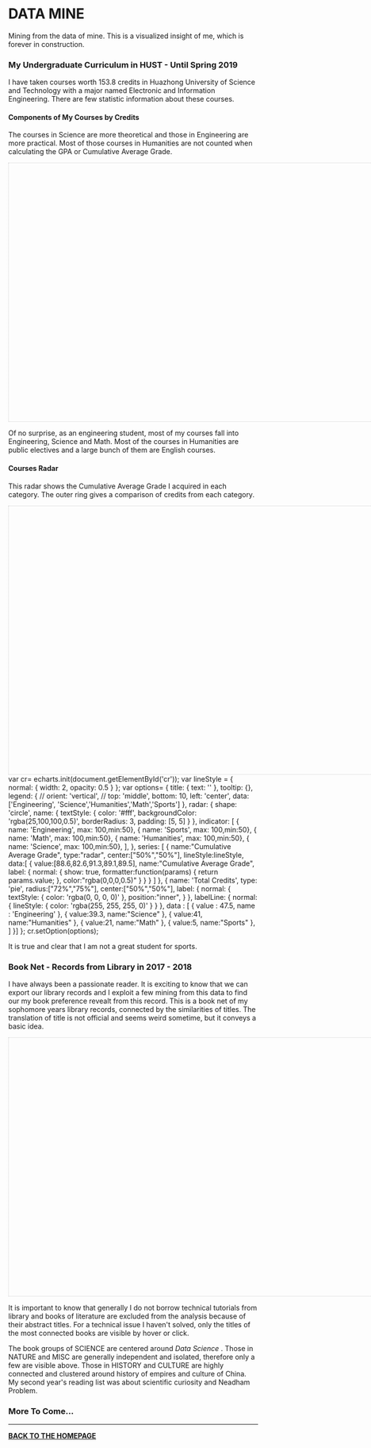 # DATA MINE

Mining from the data of mine. This is a visualized insight of me, which is forever in construction. 

### My Undergraduate Curriculum in HUST - Until Spring 2019

I have taken courses worth 153.8 credits in Huazhong University of Science and Technology with a major named Electronic and Information Engineering.  There are few statistic information about these courses.

#### Components of My Courses by Credits

The courses in Science are more theoretical and those in Engineering are more practical. Most of those courses in Humanities are not counted when calculating the GPA or Cumulative Average Grade.

<script type="text/javascript" src="https://assets.pyecharts.org/assets/echarts.min.js"></script>
<style>
    #ctGPA{
        border:1px dotted rgba(0,0,0,0.2);
        padding-bottom:20px;
    }
    #cr{
        border:1px dotted rgba(0,0,0,0.2);
        padding:20px;
    }
    #bnet{
        border:1px dotted rgba(0,0,0,0.2);
        padding-bottom:20px;
    }
</style>
<div id="ctGPA" class="chart-container" style="width:900px; height:500px;"></div>
<script>
        var chart_dd7c0dea7cf04565a492fe6aa9dea788 = echarts.init(
            document.getElementById('ctGPA'), 'white', {renderer: 'canvas'});
        var option_dd7c0dea7cf04565a492fe6aa9dea788 = {
    "animation": false,
    "animationThreshold": 2000,
    "animationDuration": 1000,
    "animationEasing": "cubicOut",
    "animationDelay": 0,
    "animationDurationUpdate": 300,
    "animationEasingUpdate": "cubicOut",
    "animationDelayUpdate": 0,
    "color": [
        "#c23531",
        "#2f4554",
        "#61a0a8",
        "#d48265",
        "#749f83"
    ],
    "series": [
        {
            "type": "treemap",
            "name": "Courses",
            "borderWidth":10,
            "data": [
                {
                    "name": "Sports",
                    "value":5,
                    "children": [
                        {
                            "name": "Traditional martial arts (Level 1)",
                            "value": 1.0,
                            "grade": 81
                        },
                        {
                            "name": "Military Training",
                            "value": 1.0,
                            "grade": 85
                        },
                        {
                            "name": "Traditional martial arts (Level 2)",
                            "value": 1.0,
                            "grade": 75
                        },
                        {
                            "name": "Football (Level 1)",
                            "value": 1.0,
                            "grade": 88
                        },
                        {
                            "name": "Football (Level 2)",
                            "value": 1.0,
                            "grade": 84
                        }
                    ]
                },
                {
                    "name": "Humanities",
                    "value": 18,
                    "children": [
                        {
                            "name": "Morals & Ethics & Fundamentals of Law",
                            "value": 3.0,
                            "grade": 88
                        },
                        {
                            "name": "Social Practice in Ideological and Political Education",
                            "value": 0.0,
                            "grade": 84
                        },
                        {
                            "name": "Introduction to Basic Principle of Marxism",
                            "value": 3.0,
                            "grade": 85
                        },
                        {
                            "name": "General Introduction to Mao Zedong Thought and Socialist Theory with Chinese Characteristics",
                            "value": 4.0,
                            "grade": 88
                        },
                        {
                            "name": "Survey of Modern Chinese History",
                            "value": 2.0,
                            "grade": 90
                        },
                        {
                            "name": "Deep China",
                            "value": 2.0,
                            "grade": 90
                        },
                        {
                            "name": "Comprehensive English (I)",
                            "value": 3.5,
                            "grade": 88
                        },
                        {
                            "name": "English Speaking (I)",
                            "value": 2.0,
                            "grade": 100
                        },
                        {
                            "name": "Comprehensive English (II)",
                            "value": 3.5,
                            "grade": 91
                        },
                        {
                            "name": "English Speaking (II)",
                            "value": 2.0,
                            "grade": 87
                        },
                        {
                            "name": "Academic Writing",
                            "value": 2.0,
                            "grade": 86
                        },
                        {
                            "name": "Western Culture",
                            "value": 2.0,
                            "grade": 92
                        },
                        {
                            "name": "Russian Nationality and Culture",
                            "value": 2.0,
                            "grade": 99
                        },
                        {
                            "name": "Chinese",
                            "value": 2.0,
                            "grade": 79
                        },
                        {
                            "name": "Chinese Etiquette and Customs",
                            "value": 2.0,
                            "grade": 90
                        },
                        {
                            "name": "Geographic Wonders",
                            "value": 2.0,
                            "grade": 85
                        },
                        {
                            "name": "Listening to Music",
                            "value": 2.0,
                            "grade": 86
                        },
                        {
                            "name": "Husters Go Global",
                            "value": 2.0,
                            "grade": 93
                        }
                    ]
                },
                {
                    "name": "Science",
                    "value": 15,
                    "children": [
                        {
                            "name": "Fundamentals of Information Theory",
                            "value": 1.5,
                            "grade": 78
                        },
                        {
                            "name": "Stochastic Process",
                            "value": 2.0,
                            "grade": 72
                        },
                        {
                            "name": "Security of Networks and Information",
                            "value": 2.0,
                            "grade": 97
                        },
                        {
                            "name": "Advanced Programming Language(C++)",
                            "value": 3.0,
                            "grade": 90
                        },
                        {
                            "name": "Data Structure",
                            "value": 3.0,
                            "grade": 80
                        },
                        {
                            "name": "Signals and Linear System",
                            "value": 4.0,
                            "grade": 96
                        },
                        {
                            "name": "Digital Signal Processing",
                            "value": 3.0,
                            "grade": 87
                        },
                        {
                            "name": "Introduction to Information Technologies",
                            "value": 1.5,
                            "grade": 95
                        },
                        {
                            "name": "Physics (I)",
                            "value": 4.0,
                            "grade": 93
                        },
                        {
                            "name": "Physics (II)",
                            "value": 4.0,
                            "grade": 89
                        },
                        {
                            "name": "Experiment of Physics (II)",
                            "value": 0.8,
                            "grade": 86
                        },
                        {
                            "name": "Experiment of Physics (I)",
                            "value": 1.0,
                            "grade": 85
                        },
                        {
                            "name": "Electromagnetic Field and Wave",
                            "value": 2.5,
                            "grade": 93
                        },
                        {
                            "name": "Principles of Communications",
                            "value": 3.5,
                            "grade": 96
                        },
                        {
                            "name": "Fundamentals of Microwave Technology",
                            "value": 3.5,
                            "grade": 90
                        }
                    ]
                },
                {
                    "name": "Math",
                    "value": 6,
                    "children": [
                        {
                            "name": "Calculus (I)( A)",
                            "value": 5.5,
                            "grade": 94
                        },
                        {
                            "name": "Calculus (I) (B)",
                            "value": 5.5,
                            "grade": 86
                        },
                        {
                            "name": "Linear Algebra",
                            "value": 2.5,
                            "grade": 87
                        },
                        {
                            "name": "Complex Function and Integral Transform",
                            "value": 2.5,
                            "grade": 92
                        },
                        {
                            "name": "Probability Theory and Mathematical Statistics ( III)",
                            "value": 2.5,
                            "grade": 94
                        },
                        {
                            "name": "Mathematical Equations and Special Functions (I)",
                            "value": 2.5,
                            "grade": 98
                        }
                    ]
                },
                {
                    "name": "Engineering",
                    "value": 22,
                    "children": [
                        {
                            "name": "Computer Networks",
                            "value": 2.0,
                            "grade": 84
                        },
                        {
                            "name": "Software Project",
                            "value": 1.0,
                            "grade": 95
                        },
                        {
                            "name": "Principles and application of big data technology",
                            "value": 3.5,
                            "grade": 85
                        },
                        {
                            "name": "Database Applications and Practice",
                            "value": 3.5,
                            "grade": 92
                        },
                        {
                            "name": "Data Mining",
                            "value": 3.0,
                            "grade": 92
                        },
                        {
                            "name": "Digital Image Processing",
                            "value": 3.0,
                            "grade": 88
                        },
                        {
                            "name": "Engineering Graphics (IV) part A",
                            "value": 2.5,
                            "grade": 88
                        },
                        {
                            "name": "Program and Course Orientation",
                            "value": 1.0,
                            "grade": 85
                        },
                        {
                            "name": "Circuit Theory (III)",
                            "value": 4.0,
                            "grade": 76
                        },
                        {
                            "name": "Circuit Testing Lab",
                            "value": 1.0,
                            "grade": 82
                        },
                        {
                            "name": "Electronic Circuitry Design Test and Experiment (I)",
                            "value": 1.0,
                            "grade": 85
                        },
                        {
                            "name": "Electronic Circuitry Design, Testing and Experiment (II)",
                            "value": 1.0,
                            "grade": 79
                        },
                        {
                            "name": "Analog Circuit and Digital System (II)",
                            "value": 3.0,
                            "grade": 88
                        },
                        {
                            "name": "Analog Circuit and Digital System (I)",
                            "value": 3.5,
                            "grade": 99
                        },
                        {
                            "name": "Project-based Practice",
                            "value": 2.0,
                            "grade": 86
                        },
                        {
                            "name": "Electrical Skills Practice",
                            "value": 1.0,
                            "grade": 89
                        },
                        {
                            "name": "Analog Circuit and Digital System (III)",
                            "value": 3.0,
                            "grade": 93
                        },
                        {
                            "name": "Analog Circuit and Digital System Lab (III)",
                            "value": 1.0,
                            "grade": 86
                        },
                        {
                            "name": "Antenna and Radio Wave Propagation",
                            "value": 2.0,
                            "grade": 84
                        },
                        {
                            "name": "Electronic Circuits of Communications",
                            "value": 3.5,
                            "grade": 96
                        },
                        {
                            "name": "Field Practice",
                            "value": 1.0,
                            "grade": 95
                        },
                        {
                            "name": "Hardware Project",
                            "value": 1.0,
                            "grade": 95
                        }
                    ]
                },
            ],
            "label": {
                "show": true,
                "position": "center",
                "margin": 8
            },
            "drillDownIcon": "\u25b6"
        }
    ],
    "tooltip": {
        "show": true,
        "trigger": "item",
        "triggerOn": "mousemove|click",
        "axisPointer": {
            "type": "line"
        },
        "textStyle": {
            "fontSize": 14
        },
        "borderWidth": 0
    },
    "textStyle":{
        "fontSize":8
    }
};
       chart_dd7c0dea7cf04565a492fe6aa9dea788.setOption(option_dd7c0dea7cf04565a492fe6aa9dea788);
</script>

Of no surprise, as an engineering student, most of my courses fall into Engineering, Science and Math. Most of the courses in Humanities are public electives and a large bunch of them are English courses. 

#### Courses Radar

This radar shows the Cumulative Average Grade I acquired in each category. The outer ring gives a comparison of credits from each category.

<div id="cr" style="width:900px;height:500px;"></div
<script type="text/javascript">
   var cr= echarts.init(document.getElementById('cr'));
   var lineStyle = {
    normal: {
        width: 2,
        opacity: 0.5
    }
   };
   var options= {
    title: {
        text: ''
    },
    tooltip: {},
    legend: {
        // orient: 'vertical',
        // top: 'middle',
        bottom: 10,
        left: 'center',
        data: ['Engineering', 'Science','Humanities','Math','Sports']
    },
    radar: {
         shape: 'circle',
         name: {
            textStyle: {
                color: '#fff',
                backgroundColor: 'rgba(25,100,100,0.5)',
                borderRadius: 3,
                padding: [5, 5]
            }
         },
        indicator: [
           { name: 'Engineering', max: 100,min:50},
           { name: 'Sports', max: 100,min:50},
           { name: 'Math', max: 100,min:50},
           { name: 'Humanities', max: 100,min:50},
           { name: 'Science', max: 100,min:50},
        ],
    },
    series: [
    {
        name:"Cumulative Average Grade",
        type:"radar",
        center:["50%","50%"],
        lineStyle:lineStyle,
        data:[
            {
                value:[88.6,82.6,91.3,89.1,89.5],
                name:"Cumulative Average Grade",
                label: {
                        normal: {
                            show: true,
                            formatter:function(params) {
                                return params.value;
                            },
                            color:"rgba(0,0,0,0.5)"
                        }
                    }
            }
        ]
    },
    {
        name: 'Total Credits',
        type: 'pie',
        radius:["72%","75%"],
        center:["50%","50%"],
        label: {
                normal: {
                    textStyle: {
                        color: 'rgba(0, 0, 0, 0)'
                    },
                    position:"inner",
                }
            },
        labelLine: {
                normal: {
                    lineStyle: {
                        color: 'rgba(255, 255, 255, 0)'
                    }
                }
            },
        data : [
            {
                value : 47.5,
                name : 'Engineering'
            },
            {
                value:39.3,
                name:"Science"
            },
            {
                value:41,
                name:"Humanities"
            },
            {
                value:21,
                name:"Math"
            },
            {
                value:5,
                name:"Sports"
            },
        ]
    }]
   };
   cr.setOption(options);
</script>


It is true and clear that I am not a great student for sports. 

### Book Net - Records from Library in 2017 -  2018

I have always been a passionate reader. It is exciting to know that we can export our library records and I exploit a few mining from this data to find our my book preference revealt from this record. This is a book net of my sophomore years library records, connected by the similarities of titles. The translation of title is not official and seems weird sometime, but it conveys a basic idea.

<div id="bnet" class="chart-container" style="width:900px; height:500px;"></div>
<script>
        var chart_0edce7bef863442797df7a8d4a8e3b24 = echarts.init(
            document.getElementById('bnet'), 'white', {renderer: 'canvas'});
        var option_0edce7bef863442797df7a8d4a8e3b24 = {
    "animation": true,
    "animationThreshold": 2000,
    "animationDuration": 1000,
    "animationEasing": "cubicOut",
    "animationDelay": 0,
    "animationDurationUpdate": 300,
    "animationEasingUpdate": "cubicOut",
    "animationDelayUpdate": 0,
    "color": [
        "#c23531",
        "#2f4554",
        "#61a0a8",
        "#d48265",
        "#749f83",
        "#ca8622",
        "#bda29a",
        "#6e7074",
        "#546570",
        "#c4ccd3",
        "#f05b72",
        "#ef5b9c",
        "#f47920",
        "#905a3d",
        "#fab27b",
        "#2a5caa",
        "#444693",
        "#726930",
        "#b2d235",
        "#6d8346",
        "#ac6767",
        "#1d953f",
        "#6950a1",
        "#918597"
    ],
    "series": [
        {
            "type": "graph",
            "layout": "force",
            "draggable":true,
            "circular": {
                "rotateLabel": false
            },
            "force": {
                "repulsion": 50,
                "edgeLength": 10,
                "gravity": 0.2
            },
            "label": {
                "show": false,
                "position": "top",
                "margin": 8
            },
            "lineStyle": {
                "width": 1,
                "opacity": 0.5,
                "curveness": 0,
                "type": "dotted",
                "color":"#666",
            },
            "itemStyle": {
                    normal: {
                        borderColor: '#fff',
                        borderWidth: 1,
                        shadowBlur: 10,
                        shadowColor: 'rgba(0, 0, 0, 0.2)'
                    }
                },
            "roam": true,
            "focusNodeAdjacency": true,
            "data": [
                {
                    "name": 0,
                    "symbolSize": 0.0,
                    "value": 0.0,
                    "category": "NATURE"
                },
                {
                    "name": 2,
                    "symbolSize": 1.5,
                    "value": 1.0,
                    "category": "MISC"
                },
                {
                    "name": "Computer graphics",
                    "symbolSize": 7.5,
                    "value": 5.0,
                    "category": "SCIENCE"
                },
                {
                    "name": 4,
                    "symbolSize": 1.5,
                    "value": 1.0,
                    "category": "NATURE"
                },
                {
                    "name": 5,
                    "symbolSize": 0.0,
                    "value": 0.0,
                    "category": "NATURE"
                },
                {
                    "name": "Design and Analysis of Algorithms",
                    "symbolSize": 7.5,
                    "value": 5.0,
                    "category": "SCIENCE"
                },
                {
                    "name": "Study of Chinese Poetry Art",
                    "symbolSize": 6.0,
                    "value": 4.0,
                    "category": "CULTURE"
                },
                {
                    "name": 8,
                    "symbolSize": 3.0,
                    "value": 2.0,
                    "category": "MISC"
                },
                {
                    "name": 9,
                    "symbolSize": 0.0,
                    "value": 0.0,
                    "category": "NATURE"
                },
                {
                    "name": 10,
                    "symbolSize": 1.5,
                    "value": 1.0,
                    "category": "NATURE"
                },
                {
                    "name": "Mathematics and physics in games",
                    "symbolSize": 12.0,
                    "value": 8.0,
                    "category": "SCIENCE"
                },
                {
                    "name": "Human zoo",
                    "symbolSize": 6.0,
                    "value": 4.0,
                    "category": "NATURE"
                },
                {
                    "name": "Native China",
                    "symbolSize": 9.0,
                    "value": 6.0,
                    "category": "HISTORY"
                },
                {
                    "name": "Aztec Empire",
                    "symbolSize": 9.0,
                    "value": 6.0,
                    "category": "HISTORY"
                },
                {
                    "name": 15,
                    "symbolSize": 0.0,
                    "value": 0.0,
                    "category": "NATURE"
                },
                {
                    "name": "The essence of civilization",
                    "symbolSize": 6.0,
                    "value": 4.0,
                    "category": "CULTURE"
                },
                {
                    "name": "Mongol Empire",
                    "symbolSize": 6.0,
                    "value": 4.0,
                    "category": "HISTORY"
                },
                {
                    "name": 18,
                    "symbolSize": 4.5,
                    "value": 3.0,
                    "category": "CULTURE"
                },
                {
                    "name": 19,
                    "symbolSize": 4.5,
                    "value": 3.0,
                    "category": "NATURE"
                },
                {
                    "name": "Mayan Empire",
                    "symbolSize": 6.0,
                    "value": 4.0,
                    "category": "HISTORY"
                },
                {
                    "name": 21,
                    "symbolSize": 0.0,
                    "value": 0.0,
                    "category": "NATURE"
                },
                {
                    "name": 22,
                    "symbolSize": 0.0,
                    "value": 0.0,
                    "category": "NATURE"
                },
                {
                    "name": "Applied Mathematical Model",
                    "symbolSize": 9.0,
                    "value": 6.0,
                    "category": "SCIENCE"
                },
                {
                    "name": 24,
                    "symbolSize": 1.5,
                    "value": 1.0,
                    "category": "NATURE"
                },
                {
                    "name": 25,
                    "symbolSize": 1.5,
                    "value": 1.0,
                    "category": "MISC"
                },
                {
                    "name": 26,
                    "symbolSize": 0.0,
                    "value": 0.0,
                    "category": "NATURE"
                },
                {
                    "name": "Data\nScience",
                    "symbolSize": 19.5,
                    "value": 13.0,
                    "category": "SCIENCE"
                },
                {
                    "name": 28,
                    "symbolSize": 1.5,
                    "value": 1.0,
                    "category": "MISC"
                },
                {
                    "name": 29,
                    "symbolSize": 4.5,
                    "value": 3.0,
                    "category": "CULTURE"
                },
                {
                    "name": "Ancient Persian Empires",
                    "symbolSize": 7.5,
                    "value": 5.0,
                    "category": "HISTORY"
                },
                {
                    "name": 31,
                    "symbolSize": 1.5,
                    "value": 1.0,
                    "category": "NATURE"
                },
                {
                    "name": "Mathematical physics method",
                    "symbolSize": 10.5,
                    "value": 7.0,
                    "category": "SCIENCE"
                },
                {
                    "name": "Ancient Mesopotamian Empire",
                    "symbolSize": 19.5,
                    "value": 13.0,
                    "category": "HISTORY"
                },
                {
                    "name": 34,
                    "symbolSize": 4.5,
                    "value": 3.0,
                    "category": "CULTURE"
                },
                {
                    "name": "Academic economics",
                    "symbolSize": 9.0,
                    "value": 6.0,
                    "category": "SCIENCE"
                },
                {
                    "name": 36,
                    "symbolSize": 1.5,
                    "value": 1.0,
                    "category": "NATURE"
                },
                {
                    "name": "On China",
                    "symbolSize": 9.0,
                    "value": 6.0,
                    "category": "HISTORY"
                },
                {
                    "name": 38,
                    "symbolSize": 1.5,
                    "value": 1.0,
                    "category": "HISTORY"
                },
                {
                    "name": 39,
                    "symbolSize": 4.5,
                    "value": 3.0,
                    "category": "SCIENCE"
                },
                {
                    "name": "Basics of Microeconomics",
                    "symbolSize": 7.5,
                    "value": 5.0,
                    "category": "SCIENCE"
                },
                {
                    "name": 41,
                    "symbolSize": 1.5,
                    "value": 1.0,
                    "category": "NATURE"
                },
                {
                    "name": "Why China",
                    "symbolSize": 9.0,
                    "value": 6.0,
                    "category": "HISTORY"
                },
                {
                    "name": 43,
                    "symbolSize": 4.5,
                    "value": 3.0,
                    "category": "CULTURE"
                },
                {
                    "name": "Inca Empire",
                    "symbolSize": 7.5,
                    "value": 5.0,
                    "category": "HISTORY"
                },
                {
                    "name": 45,
                    "symbolSize": 0.0,
                    "value": 0.0,
                    "category": "MISC"
                },
                {
                    "name": 46,
                    "symbolSize": 0.0,
                    "value": 0.0,
                    "category": "MISC"
                },
                {
                    "name": "Graphical Economic Game Theory",
                    "symbolSize": 7.5,
                    "value": 5.0,
                    "category": "SCIENCE"
                },
                {
                    "name": 48,
                    "symbolSize": 0.0,
                    "value": 0.0,
                    "category": "NATURE"
                },
                {
                    "name": "Plant Biology",
                    "symbolSize": 13.5,
                    "value": 9.0,
                    "category": "SCIENCE"
                },
                {
                    "name": 50,
                    "symbolSize": 0.0,
                    "value": 0.0,
                    "category": "NATURE"
                },
                {
                    "name": 51,
                    "symbolSize": 0.0,
                    "value": 0.0,
                    "category": "NATURE"
                },
                {
                    "name": 52,
                    "symbolSize": 1.5,
                    "value": 1.0,
                    "category": "NATURE"
                },
                {
                    "name": 53,
                    "symbolSize": 1.5,
                    "value": 1.0,
                    "category": "HISTORY"
                },
                {
                    "name": 54,
                    "symbolSize": 0.0,
                    "value": 0.0,
                    "category": "NATURE"
                },
                {
                    "name": 55,
                    "symbolSize": 0.0,
                    "value": 0.0,
                    "category": "NATURE"
                },
                {
                    "name": 56,
                    "symbolSize": 1.5,
                    "value": 1.0,
                    "category": "SCIENCE"
                },
                {
                    "name": 57,
                    "symbolSize": 1.5,
                    "value": 1.0,
                    "category": "MISC"
                },
                {
                    "name": 58,
                    "symbolSize": 0.0,
                    "value": 0.0,
                    "category": "NATURE"
                },
                {
                    "name": "American history on the map",
                    "symbolSize": 9.0,
                    "value": 6.0,
                    "category": "CULTURE"
                },
                {
                    "name": "World history in twelve maps",
                    "symbolSize": 7.5,
                    "value": 5.0,
                    "category": "CULTURE"
                },
                {
                    "name": 61,
                    "symbolSize": 3.0,
                    "value": 2.0,
                    "category": "CULTURE"
                },
                {
                    "name": 62,
                    "symbolSize": 1.5,
                    "value": 1.0,
                    "category": "NATURE"
                },
                {
                    "name": "History of Western art for everyone",
                    "symbolSize": 10.5,
                    "value": 7.0,
                    "category": "CULTURE"
                },
                {
                    "name": 64,
                    "symbolSize": 0.0,
                    "value": 0.0,
                    "category": "NATURE"
                },
                {
                    "name": 65,
                    "symbolSize": 4.5,
                    "value": 3.0,
                    "category": "MISC"
                },
                {
                    "name": 66,
                    "symbolSize": 4.5,
                    "value": 3.0,
                    "category": "NATURE"
                },
                {
                    "name": "Chinese art history for everyone",
                    "symbolSize": 12.0,
                    "value": 8.0,
                    "category": "CULTURE"
                },
                {
                    "name": 68,
                    "symbolSize": 0.0,
                    "value": 0.0,
                    "category": "MISC"
                },
                {
                    "name": "Analysis of Information-Based Theory",
                    "symbolSize": 6.0,
                    "value": 4.0,
                    "category": "SCIENCE"
                },
                {
                    "name": 70,
                    "symbolSize": 0.0,
                    "value": 0.0,
                    "category": "MISC"
                },
                {
                    "name": "Database Principles and SQL",
                    "symbolSize": 6.0,
                    "value": 4.0,
                    "category": "SCIENCE"
                },
                {
                    "name": 72,
                    "symbolSize": 1.5,
                    "value": 1.0,
                    "category": "MISC"
                },
                {
                    "name": 73,
                    "symbolSize": 0.0,
                    "value": 0.0,
                    "category": "NATURE"
                },
                {
                    "name": 74,
                    "symbolSize": 4.5,
                    "value": 3.0,
                    "category": "SCIENCE"
                },
                {
                    "name": 75,
                    "symbolSize": 3.0,
                    "value": 2.0,
                    "category": "HISTORY"
                },
                {
                    "name": 76,
                    "symbolSize": 0.0,
                    "value": 0.0,
                    "category": "NATURE"
                },
                {
                    "name": "Concise History of Chinese Music",
                    "symbolSize": 18.0,
                    "value": 12.0,
                    "category": "CULTURE"
                },
                {
                    "name": "China Road",
                    "symbolSize": 6.0,
                    "value": 4.0,
                    "category": "HISTORY"
                },
                {
                    "name": 79,
                    "symbolSize": 1.5,
                    "value": 1.0,
                    "category": "MISC"
                },
                {
                    "name": 80,
                    "symbolSize": 0.0,
                    "value": 0.0,
                    "category": "NATURE"
                },
                {
                    "name": "World history in infographic",
                    "symbolSize": 9.0,
                    "value": 6.0,
                    "category": "CULTURE"
                },
                {
                    "name": 82,
                    "symbolSize": 0.0,
                    "value": 0.0,
                    "category": "NATURE"
                },
                {
                    "name": 83,
                    "symbolSize": 0.0,
                    "value": 0.0,
                    "category": "NATURE"
                },
                {
                    "name": 84,
                    "symbolSize": 0.0,
                    "value": 0.0,
                    "category": "NATURE"
                },
                {
                    "name": 85,
                    "symbolSize": 0.0,
                    "value": 0.0,
                    "category": "NATURE"
                },
                {
                    "name": 86,
                    "symbolSize": 0.0,
                    "value": 0.0,
                    "category": "NATURE"
                },
                {
                    "name": 87,
                    "symbolSize": 1.5,
                    "value": 1.0,
                    "category": "MISC"
                },
                {
                    "name": 88,
                    "symbolSize": 0.0,
                    "value": 0.0,
                    "category": "NATURE"
                },
                {
                    "name": "Fractal",
                    "symbolSize": 7.5,
                    "value": 5.0,
                    "category": "SCIENCE"
                },
                {
                    "name": "Big history,",
                    "symbolSize": 7.5,
                    "value": 5.0,
                    "category": "CULTURE"
                },
                {
                    "name": 91,
                    "symbolSize": 0.0,
                    "value": 0.0,
                    "category": "NATURE"
                },
                {
                    "name": 92,
                    "symbolSize": 0.0,
                    "value": 0.0,
                    "category": "NATURE"
                },
                {
                    "name": 93,
                    "symbolSize": 3.0,
                    "value": 2.0,
                    "category": "NATURE"
                },
                {
                    "name": 94,
                    "symbolSize": 0.0,
                    "value": 0.0,
                    "category": "MISC"
                },
                {
                    "name": "Discrete mathematics",
                    "symbolSize": 7.5,
                    "value": 5.0,
                    "category": "SCIENCE"
                },
                {
                    "name": 96,
                    "symbolSize": 0.0,
                    "value": 0.0,
                    "category": "NATURE"
                },
                {
                    "name": 97,
                    "symbolSize": 1.5,
                    "value": 1.0,
                    "category": "NATURE"
                },
                {
                    "name": 98,
                    "symbolSize": 0.0,
                    "value": 0.0,
                    "category": "NATURE"
                },
                {
                    "name": "Digital signal processing",
                    "symbolSize": 10.5,
                    "value": 7.0,
                    "category": "SCIENCE"
                },
                {
                    "name": 100,
                    "symbolSize": 0.0,
                    "value": 0.0,
                    "category": "MISC"
                },
                {
                    "name": 101,
                    "symbolSize": 0.0,
                    "value": 0.0,
                    "category": "NATURE"
                },
                {
                    "name": 102,
                    "symbolSize": 0.0,
                    "value": 0.0,
                    "category": "NATURE"
                },
                {
                    "name": 103,
                    "symbolSize": 0.0,
                    "value": 0.0,
                    "category": "NATURE"
                },
                {
                    "name": 104,
                    "symbolSize": 3.0,
                    "value": 2.0,
                    "category": "NATURE"
                },
                {
                    "name": "Full history of the earth",
                    "symbolSize": 6.0,
                    "value": 4.0,
                    "category": "CULTURE"
                },
                {
                    "name": 106,
                    "symbolSize": 1.5,
                    "value": 1.0,
                    "category": "NATURE"
                },
                {
                    "name": 107,
                    "symbolSize": 4.5,
                    "value": 3.0,
                    "category": "CULTURE"
                },
                {
                    "name": 108,
                    "symbolSize": 1.5,
                    "value": 1.0,
                    "category": "CULTURE"
                },
                {
                    "name": 109,
                    "symbolSize": 0.0,
                    "value": 0.0,
                    "category": "SCIENCE"
                },
                {
                    "name": 110,
                    "symbolSize": 3.0,
                    "value": 2.0,
                    "category": "NATURE"
                },
                {
                    "name": "Cultural China in Global History",
                    "symbolSize": 19.5,
                    "value": 13.0,
                    "category": "CULTURE"
                },
                {
                    "name": 112,
                    "symbolSize": 1.5,
                    "value": 1.0,
                    "category": "CULTURE"
                },
                {
                    "name": 113,
                    "symbolSize": 1.5,
                    "value": 1.0,
                    "category": "NATURE"
                },
                {
                    "name": 114,
                    "symbolSize": 1.5,
                    "value": 1.0,
                    "category": "NATURE"
                },
                {
                    "name": 115,
                    "symbolSize": 3.0,
                    "value": 2.0,
                    "category": "NATURE"
                },
                {
                    "name": "The beauty of the earth",
                    "symbolSize": 12.0,
                    "value": 8.0,
                    "category": "NATURE"
                },
                {
                    "name": 117,
                    "symbolSize": 1.5,
                    "value": 1.0,
                    "category": "NATURE"
                },
                {
                    "name": 118,
                    "symbolSize": 1.5,
                    "value": 1.0,
                    "category": "NATURE"
                },
                {
                    "name": 119,
                    "symbolSize": 0.0,
                    "value": 0.0,
                    "category": "NATURE"
                },
                {
                    "name": 120,
                    "symbolSize": 0.0,
                    "value": 0.0,
                    "category": "NATURE"
                },
                {
                    "name": 121,
                    "symbolSize": 0.0,
                    "value": 0.0,
                    "category": "NATURE"
                },
                {
                    "name": 122,
                    "symbolSize": 0.0,
                    "value": 0.0,
                    "category": "MISC"
                },
                {
                    "name": 123,
                    "symbolSize": 1.5,
                    "value": 1.0,
                    "category": "NATURE"
                },
                {
                    "name": 124,
                    "symbolSize": 3.0,
                    "value": 2.0,
                    "category": "MISC"
                },
                {
                    "name": 125,
                    "symbolSize": 4.5,
                    "value": 3.0,
                    "category": "NATURE"
                },
                {
                    "name": 126,
                    "symbolSize": 0.0,
                    "value": 0.0,
                    "category": "NATURE"
                },
                {
                    "name": 127,
                    "symbolSize": 0.0,
                    "value": 0.0,
                    "category": "NATURE"
                },
                {
                    "name": 128,
                    "symbolSize": 1.5,
                    "value": 1.0,
                    "category": "HISTORY"
                },
                {
                    "name": 129,
                    "symbolSize": 1.5,
                    "value": 1.0,
                    "category": "NATURE"
                },
                {
                    "name": 130,
                    "symbolSize": 0.0,
                    "value": 0.0,
                    "category": "NATURE"
                },
                {
                    "name": 131,
                    "symbolSize": 1.5,
                    "value": 1.0,
                    "category": "MISC"
                },
                {
                    "name": 132,
                    "symbolSize": 0.0,
                    "value": 0.0,
                    "category": "NATURE"
                },
                {
                    "name": 133,
                    "symbolSize": 0.0,
                    "value": 0.0,
                    "category": "NATURE"
                },
                {
                    "name": "Cybernetics Basics",
                    "symbolSize": 9.0,
                    "value": 6.0,
                    "category": "SCIENCE"
                },
                {
                    "name": "Numerical analysis",
                    "symbolSize": 9.0,
                    "value": 6.0,
                    "category": "SCIENCE"
                },
                {
                    "name": 136,
                    "symbolSize": 0.0,
                    "value": 0.0,
                    "category": "NATURE"
                },
                {
                    "name": 137,
                    "symbolSize": 0.0,
                    "value": 0.0,
                    "category": "MISC"
                },
                {
                    "name": 138,
                    "symbolSize": 1.5,
                    "value": 1.0,
                    "category": "NATURE"
                },
                {
                    "name": 139,
                    "symbolSize": 1.5,
                    "value": 1.0,
                    "category": "NATURE"
                },
                {
                    "name": 140,
                    "symbolSize": 3.0,
                    "value": 2.0,
                    "category": "CULTURE"
                },
                {
                    "name": 141,
                    "symbolSize": 0.0,
                    "value": 0.0,
                    "category": "NATURE"
                }
            ],
            "categories": [
                {
                    "name": "MISC"
                },
                {
                    "name": "HISTORY"
                },
                {
                    "name": "NATURE"
                },
                {
                    "name": "CULTURE"
                },
                {
                    "name": "SCIENCE"
                }
            ],
            "edgeSymbol": [
                null,
                null
            ],
            "edgeSymbolSize": 10,
            "links": [
                {
                    "source": "Dialectics of mathematics",
                    "target": "Computer graphics",
                    "weight": 1.0
                },
                {
                    "source": "Dialectics of mathematics",
                    "target": "Design and Analysis of Algorithms",
                    "weight": 1.0
                },
                {
                    "source": "Dialectics of mathematics",
                    "target": "Applied Mathematical Model",
                    "weight": 1.0
                },
                {
                    "source": "Dialectics of mathematics",
                    "target": "Data\nScience",
                    "weight": 1.0
                },
                {
                    "source": "Dialectics of mathematics",
                    "target": "Mathematical physics method",
                    "weight": 1.0
                },
                {
                    "source": "Dialectics of mathematics",
                    "target": "Basics of Microeconomics",
                    "weight": 1.0
                },
                {
                    "source": "Dialectics of mathematics",
                    "target": "Plant Biology",
                    "weight": 1.0
                },
                {
                    "source": "Dialectics of mathematics",
                    "target": "Numerical analysis",
                    "weight": 1.0
                },
                {
                    "source": 2,
                    "target": 10,
                    "weight": 1.0
                },
                {
                    "source": "Computer graphics",
                    "target": "Data\nScience",
                    "weight": 1.0
                },
                {
                    "source": "Computer graphics",
                    "target": 56,
                    "weight": 1.0
                },
                {
                    "source": "Computer graphics",
                    "target": 79,
                    "weight": 1.0
                },
                {
                    "source": "Computer graphics",
                    "target": "Digital signal processing",
                    "weight": 1.0
                },
                {
                    "source": 4,
                    "target": 93,
                    "weight": 1.0
                },
                {
                    "source": "Design and Analysis of Algorithms",
                    "target": "Applied Mathematical Model",
                    "weight": 1.0
                },
                {
                    "source": "Design and Analysis of Algorithms",
                    "target": "Mathematical physics method",
                    "weight": 1.0
                },
                {
                    "source": "Design and Analysis of Algorithms",
                    "target": "Database Principles and SQL",
                    "weight": 1.0
                },
                {
                    "source": "Design and Analysis of Algorithms",
                    "target": "Numerical analysis",
                    "weight": 1.0
                },
                {
                    "source": "Study of Chinese Poetry Art",
                    "target": "Mathematics and physics in games",
                    "weight": 1.0
                },
                {
                    "source": "Study of Chinese Poetry Art",
                    "target": "Concise History of Chinese Music",
                    "weight": 1.0
                },
                {
                    "source": "Study of Chinese Poetry Art",
                    "target": 108,
                    "weight": 1.0
                },
                {
                    "source": "Study of Chinese Poetry Art",
                    "target": "Cultural China in Global History",
                    "weight": 1.0
                },
                {
                    "source": 8,
                    "target": 124,
                    "weight": 1.0
                },
                {
                    "source": 8,
                    "target": 125,
                    "weight": 1.0
                },
                {
                    "source": "Mathematics and physics in games",
                    "target": 18,
                    "weight": 1.0
                },
                {
                    "source": "Mathematics and physics in games",
                    "target": "Academic economics",
                    "weight": 1.0
                },
                {
                    "source": "Mathematics and physics in games",
                    "target": "World history in twelve maps",
                    "weight": 1.0
                },
                {
                    "source": "Mathematics and physics in games",
                    "target": "History of Western art for everyone",
                    "weight": 1.0
                },
                {
                    "source": "Mathematics and physics in games",
                    "target": "Chinese art history for everyone",
                    "weight": 1.0
                },
                {
                    "source": "Mathematics and physics in games",
                    "target": "Concise History of Chinese Music",
                    "weight": 1.0
                },
                {
                    "source": "Mathematics and physics in games",
                    "target": "World history in infographic",
                    "weight": 1.0
                },
                {
                    "source": "Human zoo",
                    "target": "The essence of civilization",
                    "weight": 1.0
                },
                {
                    "source": "Human zoo",
                    "target": 24,
                    "weight": 1.0
                },
                {
                    "source": "Human zoo",
                    "target": "Plant Biology",
                    "weight": 1.0
                },
                {
                    "source": "Human zoo",
                    "target": "Concise History of Chinese Music",
                    "weight": 1.0
                },
                {
                    "source": "Native China",
                    "target": "Ancient Mesopotamian Empire",
                    "weight": 1.0
                },
                {
                    "source": "Native China",
                    "target": "On China",
                    "weight": 1.0
                },
                {
                    "source": "Native China",
                    "target": "Why China",
                    "weight": 1.0
                },
                {
                    "source": "Native China",
                    "target": 65,
                    "weight": 1.0
                },
                {
                    "source": "Native China",
                    "target": "Cultural China in Global History",
                    "weight": 1.0
                },
                {
                    "source": "Native China",
                    "target": "The beauty of the earth",
                    "weight": 1.0
                },
                {
                    "source": "Aztec Empire",
                    "target": "Mongol Empire",
                    "weight": 1.0
                },
                {
                    "source": "Aztec Empire",
                    "target": "Mayan Empire",
                    "weight": 1.0
                },
                {
                    "source": "Aztec Empire",
                    "target": "Ancient Persian Empires",
                    "weight": 1.0
                },
                {
                    "source": "Aztec Empire",
                    "target": "Ancient Mesopotamian Empire",
                    "weight": 1.0
                },
                {
                    "source": "Aztec Empire",
                    "target": "Inca Empire",
                    "weight": 1.0
                },
                {
                    "source": "Aztec Empire",
                    "target": 53,
                    "weight": 1.0
                },
                {
                    "source": "The essence of civilization",
                    "target": 29,
                    "weight": 1.0
                },
                {
                    "source": "The essence of civilization",
                    "target": 34,
                    "weight": 1.0
                },
                {
                    "source": "The essence of civilization",
                    "target": "Plant Biology",
                    "weight": 1.0
                },
                {
                    "source": "Mongol Empire",
                    "target": "Ancient Persian Empires",
                    "weight": 1.0
                },
                {
                    "source": "Mongol Empire",
                    "target": "Ancient Mesopotamian Empire",
                    "weight": 1.0
                },
                {
                    "source": "Mongol Empire",
                    "target": "Inca Empire",
                    "weight": 1.0
                },
                {
                    "source": 18,
                    "target": "Concise History of Chinese Music",
                    "weight": 1.0
                },
                {
                    "source": 18,
                    "target": "Cultural China in Global History",
                    "weight": 1.0
                },
                {
                    "source": 19,
                    "target": "On China",
                    "weight": 1.0
                },
                {
                    "source": 19,
                    "target": "Why China",
                    "weight": 1.0
                },
                {
                    "source": 19,
                    "target": 139,
                    "weight": 1.0
                },
                {
                    "source": "Mayan Empire",
                    "target": "Ancient Persian Empires",
                    "weight": 1.0
                },
                {
                    "source": "Mayan Empire",
                    "target": "Ancient Mesopotamian Empire",
                    "weight": 1.0
                },
                {
                    "source": "Mayan Empire",
                    "target": "Inca Empire",
                    "weight": 1.0
                },
                {
                    "source": "Applied Mathematical Model",
                    "target": "Data\nScience",
                    "weight": 1.0
                },
                {
                    "source": "Applied Mathematical Model",
                    "target": "Mathematical physics method",
                    "weight": 1.0
                },
                {
                    "source": "Applied Mathematical Model",
                    "target": "Fractal",
                    "weight": 1.0
                },
                {
                    "source": "Applied Mathematical Model",
                    "target": "Numerical analysis",
                    "weight": 1.0
                },
                {
                    "source": 25,
                    "target": 36,
                    "weight": 1.0
                },
                {
                    "source": "Data\nScience",
                    "target": "Mathematical physics method",
                    "weight": 1.0
                },
                {
                    "source": "Data\nScience",
                    "target": 39,
                    "weight": 1.0
                },
                {
                    "source": "Data\nScience",
                    "target": "Plant Biology",
                    "weight": 1.0
                },
                {
                    "source": "Data\nScience",
                    "target": "Analysis of Information-Based Theory",
                    "weight": 1.0
                },
                {
                    "source": "Data\nScience",
                    "target": "Database Principles and SQL",
                    "weight": 1.0
                },
                {
                    "source": "Data\nScience",
                    "target": 74,
                    "weight": 1.0
                },
                {
                    "source": "Data\nScience",
                    "target": "Fractal",
                    "weight": 1.0
                },
                {
                    "source": "Data\nScience",
                    "target": "Discrete mathematics",
                    "weight": 1.0
                },
                {
                    "source": "Data\nScience",
                    "target": "Digital signal processing",
                    "weight": 1.0
                },
                {
                    "source": "Data\nScience",
                    "target": "Cybernetics Basics",
                    "weight": 1.0
                },
                {
                    "source": 28,
                    "target": "Digital signal processing",
                    "weight": 1.0
                },
                {
                    "source": 29,
                    "target": 34,
                    "weight": 1.0
                },
                {
                    "source": 29,
                    "target": "Big history,",
                    "weight": 1.0
                },
                {
                    "source": "Ancient Persian Empires",
                    "target": "Ancient Mesopotamian Empire",
                    "weight": 1.0
                },
                {
                    "source": "Ancient Persian Empires",
                    "target": "Inca Empire",
                    "weight": 1.0
                },
                {
                    "source": 31,
                    "target": "The beauty of the earth",
                    "weight": 1.0
                },
                {
                    "source": "Mathematical physics method",
                    "target": "Plant Biology",
                    "weight": 1.0
                },
                {
                    "source": "Mathematical physics method",
                    "target": "Database Principles and SQL",
                    "weight": 1.0
                },
                {
                    "source": "Mathematical physics method",
                    "target": "Numerical analysis",
                    "weight": 1.0
                },
                {
                    "source": "Ancient Mesopotamian Empire",
                    "target": "On China",
                    "weight": 1.0
                },
                {
                    "source": "Ancient Mesopotamian Empire",
                    "target": 38,
                    "weight": 1.0
                },
                {
                    "source": "Ancient Mesopotamian Empire",
                    "target": "Why China",
                    "weight": 1.0
                },
                {
                    "source": "Ancient Mesopotamian Empire",
                    "target": "Inca Empire",
                    "weight": 1.0
                },
                {
                    "source": "Ancient Mesopotamian Empire",
                    "target": "History of Western art for everyone",
                    "weight": 1.0
                },
                {
                    "source": "Ancient Mesopotamian Empire",
                    "target": "Chinese art history for everyone",
                    "weight": 1.0
                },
                {
                    "source": "Ancient Mesopotamian Empire",
                    "target": 75,
                    "weight": 1.0
                },
                {
                    "source": "Ancient Mesopotamian Empire",
                    "target": "China Road",
                    "weight": 1.0
                },
                {
                    "source": 34,
                    "target": "Big history,",
                    "weight": 1.0
                },
                {
                    "source": "Academic economics",
                    "target": "Basics of Microeconomics",
                    "weight": 1.0
                },
                {
                    "source": "Academic economics",
                    "target": 57,
                    "weight": 1.0
                },
                {
                    "source": "Academic economics",
                    "target": 72,
                    "weight": 1.0
                },
                {
                    "source": "Academic economics",
                    "target": "Fractal",
                    "weight": 1.0
                },
                {
                    "source": "Academic economics",
                    "target": "Discrete mathematics",
                    "weight": 1.0
                },
                {
                    "source": "On China",
                    "target": "Why China",
                    "weight": 1.0
                },
                {
                    "source": "On China",
                    "target": "Cultural China in Global History",
                    "weight": 1.0
                },
                {
                    "source": "On China",
                    "target": "The beauty of the earth",
                    "weight": 1.0
                },
                {
                    "source": 39,
                    "target": "Basics of Microeconomics",
                    "weight": 1.0
                },
                {
                    "source": 39,
                    "target": "Graphical Economic Game Theory",
                    "weight": 1.0
                },
                {
                    "source": "Basics of Microeconomics",
                    "target": "Graphical Economic Game Theory",
                    "weight": 1.0
                },
                {
                    "source": "Basics of Microeconomics",
                    "target": "Cybernetics Basics",
                    "weight": 1.0
                },
                {
                    "source": 41,
                    "target": 62,
                    "weight": 1.0
                },
                {
                    "source": "Why China",
                    "target": "Cultural China in Global History",
                    "weight": 1.0
                },
                {
                    "source": "Why China",
                    "target": "The beauty of the earth",
                    "weight": 1.0
                },
                {
                    "source": 43,
                    "target": "American history on the map",
                    "weight": 1.0
                },
                {
                    "source": 43,
                    "target": "Full history of the earth",
                    "weight": 1.0
                },
                {
                    "source": 43,
                    "target": 107,
                    "weight": 1.0
                },
                {
                    "source": "Graphical Economic Game Theory",
                    "target": "Analysis of Information-Based Theory",
                    "weight": 1.0
                },
                {
                    "source": "Graphical Economic Game Theory",
                    "target": 87,
                    "weight": 1.0
                },
                {
                    "source": "Graphical Economic Game Theory",
                    "target": 140,
                    "weight": 1.0
                },
                {
                    "source": "Plant Biology",
                    "target": 74,
                    "weight": 1.0
                },
                {
                    "source": "Plant Biology",
                    "target": 114,
                    "weight": 1.0
                },
                {
                    "source": "Plant Biology",
                    "target": "Cybernetics Basics",
                    "weight": 1.0
                },
                {
                    "source": "Plant Biology",
                    "target": 138,
                    "weight": 1.0
                },
                {
                    "source": 52,
                    "target": "Full history of the earth",
                    "weight": 1.0
                },
                {
                    "source": "American history on the map",
                    "target": "History of Western art for everyone",
                    "weight": 1.0
                },
                {
                    "source": "American history on the map",
                    "target": "Chinese art history for everyone",
                    "weight": 1.0
                },
                {
                    "source": "American history on the map",
                    "target": "Concise History of Chinese Music",
                    "weight": 1.0
                },
                {
                    "source": "American history on the map",
                    "target": "Full history of the earth",
                    "weight": 1.0
                },
                {
                    "source": "American history on the map",
                    "target": "Cultural China in Global History",
                    "weight": 1.0
                },
                {
                    "source": "World history in twelve maps",
                    "target": "Chinese art history for everyone",
                    "weight": 1.0
                },
                {
                    "source": "World history in twelve maps",
                    "target": "Concise History of Chinese Music",
                    "weight": 1.0
                },
                {
                    "source": "World history in twelve maps",
                    "target": "World history in infographic",
                    "weight": 1.0
                },
                {
                    "source": "World history in twelve maps",
                    "target": "Cultural China in Global History",
                    "weight": 1.0
                },
                {
                    "source": 61,
                    "target": 129,
                    "weight": 1.0
                },
                {
                    "source": 61,
                    "target": "Cybernetics Basics",
                    "weight": 1.0
                },
                {
                    "source": "History of Western art for everyone",
                    "target": "Chinese art history for everyone",
                    "weight": 1.0
                },
                {
                    "source": "History of Western art for everyone",
                    "target": "Concise History of Chinese Music",
                    "weight": 1.0
                },
                {
                    "source": "History of Western art for everyone",
                    "target": "World history in infographic",
                    "weight": 1.0
                },
                {
                    "source": "History of Western art for everyone",
                    "target": "Cultural China in Global History",
                    "weight": 1.0
                },
                {
                    "source": 65,
                    "target": 66,
                    "weight": 1.0
                },
                {
                    "source": 65,
                    "target": "The beauty of the earth",
                    "weight": 1.0
                },
                {
                    "source": 66,
                    "target": "China Road",
                    "weight": 1.0
                },
                {
                    "source": 66,
                    "target": "The beauty of the earth",
                    "weight": 1.0
                },
                {
                    "source": "Chinese art history for everyone",
                    "target": "Concise History of Chinese Music",
                    "weight": 1.0
                },
                {
                    "source": "Chinese art history for everyone",
                    "target": "World history in infographic",
                    "weight": 1.0
                },
                {
                    "source": "Chinese art history for everyone",
                    "target": "Cultural China in Global History",
                    "weight": 1.0
                },
                {
                    "source": "Analysis of Information-Based Theory",
                    "target": "Database Principles and SQL",
                    "weight": 1.0
                },
                {
                    "source": "Analysis of Information-Based Theory",
                    "target": "Digital signal processing",
                    "weight": 1.0
                },
                {
                    "source": 74,
                    "target": "Cybernetics Basics",
                    "weight": 1.0
                },
                {
                    "source": 75,
                    "target": "The beauty of the earth",
                    "weight": 1.0
                },
                {
                    "source": "Concise History of Chinese Music",
                    "target": "World history in infographic",
                    "weight": 1.0
                },
                {
                    "source": "Concise History of Chinese Music",
                    "target": 107,
                    "weight": 1.0
                },
                {
                    "source": "Concise History of Chinese Music",
                    "target": "Cultural China in Global History",
                    "weight": 1.0
                },
                {
                    "source": "Concise History of Chinese Music",
                    "target": 118,
                    "weight": 1.0
                },
                {
                    "source": "China Road",
                    "target": "The beauty of the earth",
                    "weight": 1.0
                },
                {
                    "source": "China Road",
                    "target": 128,
                    "weight": 1.0
                },
                {
                    "source": "World history in infographic",
                    "target": "Cultural China in Global History",
                    "weight": 1.0
                },
                {
                    "source": "Fractal",
                    "target": "Discrete mathematics",
                    "weight": 1.0
                },
                {
                    "source": "Fractal",
                    "target": "Numerical analysis",
                    "weight": 1.0
                },
                {
                    "source": "Big history,",
                    "target": 107,
                    "weight": 1.0
                },
                {
                    "source": "Big history,",
                    "target": "Cultural China in Global History",
                    "weight": 1.0
                },
                {
                    "source": "Big history,",
                    "target": 115,
                    "weight": 1.0
                },
                {
                    "source": 93,
                    "target": 115,
                    "weight": 1.0
                },
                {
                    "source": "Discrete mathematics",
                    "target": 131,
                    "weight": 1.0
                },
                {
                    "source": "Discrete mathematics",
                    "target": "Numerical analysis",
                    "weight": 1.0
                },
                {
                    "source": 97,
                    "target": 125,
                    "weight": 1.0
                },
                {
                    "source": "Digital signal processing",
                    "target": 104,
                    "weight": 1.0
                },
                {
                    "source": "Digital signal processing",
                    "target": 110,
                    "weight": 1.0
                },
                {
                    "source": "Digital signal processing",
                    "target": "Cybernetics Basics",
                    "weight": 1.0
                },
                {
                    "source": 104,
                    "target": 110,
                    "weight": 1.0
                },
                {
                    "source": "Full history of the earth",
                    "target": "Cultural China in Global History",
                    "weight": 1.0
                },
                {
                    "source": 106,
                    "target": 123,
                    "weight": 1.0
                },
                {
                    "source": 112,
                    "target": 113,
                    "weight": 1.0
                },
                {
                    "source": 117,
                    "target": 140,
                    "weight": 1.0
                },
                {
                    "source": 124,
                    "target": 125,
                    "weight": 1.0
                }
            ]
        }
    ],
    "legend": [
        {
            "data": [
                "MISC",
                "HISTORY",
                "NATURE",
                "CULTURE",
                "SCIENCE"
            ],
            "selected": {
                "MISC": true,
                "HISTORY": true,
                "NATURE": true,
                "CULTURE": true,
                "SCIENCE": true
            }
        }
    ],
    "tooltip": {
        "show": true,
        "trigger": "item",
        "triggerOn": "mousemove|click",
        "axisPointer": {
            "type": "line"
        },
        "textStyle": {
            "fontSize": 14
        },
        "borderWidth": 0
    }
};
       chart_0edce7bef863442797df7a8d4a8e3b24.setOption(option_0edce7bef863442797df7a8d4a8e3b24);
</script>

It is important to know that generally I do not borrow technical tutorials from library and books of literature are excluded from the analysis because of their abstract titles. For a technical issue I haven't solved, only the titles of the most connected books are visible by hover or click. 

The book groups of SCIENCE are centered around *Data Science* .  Those in NATURE and MISC are generally independent and isolated, therefore only a few are visible above. Those in HISTORY and CULTURE are highly connected and clustered around history of empires and culture of China.  My second year's reading  list was about scientific curiosity and Neadham Problem. 

### More To Come...

---

<b><a href="index.html">BACK TO THE HOMEPAGE</a></b>